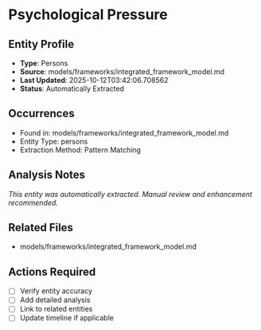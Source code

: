 # Psychological Pressure

## Entity Profile
- **Type**: Persons
- **Source**: models/frameworks/integrated_framework_model.md
- **Last Updated**: 2025-10-12T03:42:06.708562
- **Status**: Automatically Extracted

## Occurrences
- Found in: models/frameworks/integrated_framework_model.md
- Entity Type: persons
- Extraction Method: Pattern Matching

## Analysis Notes
*This entity was automatically extracted. Manual review and enhancement recommended.*

## Related Files
- models/frameworks/integrated_framework_model.md

## Actions Required
- [ ] Verify entity accuracy
- [ ] Add detailed analysis
- [ ] Link to related entities
- [ ] Update timeline if applicable
